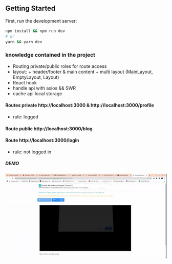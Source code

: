 
## Getting Started

First, run the development server:

```bash
npm install && npm run dev
# or
yarn && yarn dev
```

### knowledge contained in the project
- Routing private/public roles for route access
- layout: + header/footer & main content
          + multi layout (MainLayout, EmptyLayout, Layout)
- React hook
- handle api with axios && SWR
- cache api local storage
 
#### Routes private http://localhost:3000 & http://localhost:3000/profile
- rule: logged

#### Route public http://localhost:3000/blog

#### Route http://localhost:3000/login
- rule: not logged in


##### DEMO
![](https://github.com/lvh082000/study-nextjs/blob/main/demo.gif)